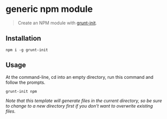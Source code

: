 # generic npm module

> Create an NPM module with [grunt-init][].

[grunt-init]: http://gruntjs.com/project-scaffolding

## Installation
```
npm i -g grunt-init
```

## Usage

At the command-line, cd into an empty directory, run this command and follow the prompts.

```
grunt-init npm
```

_Note that this template will generate files in the current directory, so be sure to change to a new directory first if you don't want to overwrite existing files._
